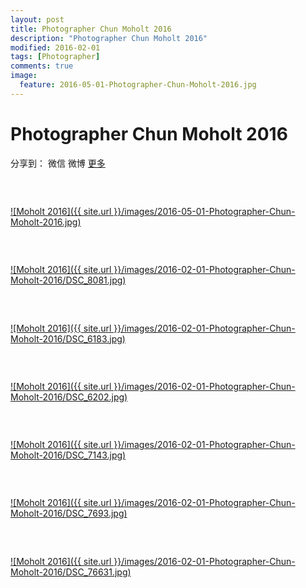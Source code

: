```yaml
---
layout: post
title: Photographer Chun Moholt 2016
description: "Photographer Chun Moholt 2016"
modified: 2016-02-01
tags: [Photographer]
comments: true
image:
  feature: 2016-05-01-Photographer-Chun-Moholt-2016.jpg
---
```


# Photographer Chun Moholt 2016

<div id="ckepop">
<span class="jiathis_txt">分享到：</span>
<a class="jiathis_button_weixin">微信</a>
<a class="jiathis_button_tsina">微博</a>
<a href="http://www.jiathis.com/share?uid=2074997"  class="jiathis jiathis_txt jiathis_separator jtico jtico_jiathis" target="_blank">更多</a></div>
<script type="text/javascript" src="http://v3.jiathis.com/code/jia.js?uid=2074997" charset="utf-8"></script>
<script>
    var jiathis_config={
        data_track_clickback:true,
        summary:"Moholt 2016",
        shortUrl:false,
        hideMore:false
    }
</script>


### &nbsp;

<a href="/images/2016-02-01-Photographer-Chun-Moholt-2016/DSC_5275.jpg">![Moholt 2016]({{ site.url }}/images/2016-05-01-Photographer-Chun-Moholt-2016.jpg)</a>

### &nbsp;

<a href="/images/2016-02-01-Photographer-Chun-Moholt-2016/DSC_8081.jpg">![Moholt 2016]({{ site.url }}/images/2016-02-01-Photographer-Chun-Moholt-2016/DSC_8081.jpg)</a>

### &nbsp;

<a href="/images/2016-02-01-Photographer-Chun-Moholt-2016/DSC_6183.jpg">![Moholt 2016]({{ site.url }}/images/2016-02-01-Photographer-Chun-Moholt-2016/DSC_6183.jpg)</a>

### &nbsp;

<a href="/images/2016-02-01-Photographer-Chun-Moholt-2016/DSC_6202.jpg">![Moholt 2016]({{ site.url }}/images/2016-02-01-Photographer-Chun-Moholt-2016/DSC_6202.jpg)</a>

### &nbsp;

<a href="/images/2016-02-01-Photographer-Chun-Moholt-2016/DSC_71431.jpg">![Moholt 2016]({{ site.url }}/images/2016-02-01-Photographer-Chun-Moholt-2016/DSC_7143.jpg)</a>

### &nbsp;

<a href="/images/2016-02-01-Photographer-Chun-Moholt-2016/DSC_7693.jpg">![Moholt 2016]({{ site.url }}/images/2016-02-01-Photographer-Chun-Moholt-2016/DSC_7693.jpg)</a>

### &nbsp;

<a href="/images/2016-02-01-Photographer-Chun-Moholt-2016/DSC_76631.jpg">![Moholt 2016]({{ site.url }}/images/2016-02-01-Photographer-Chun-Moholt-2016/DSC_76631.jpg)</a>
